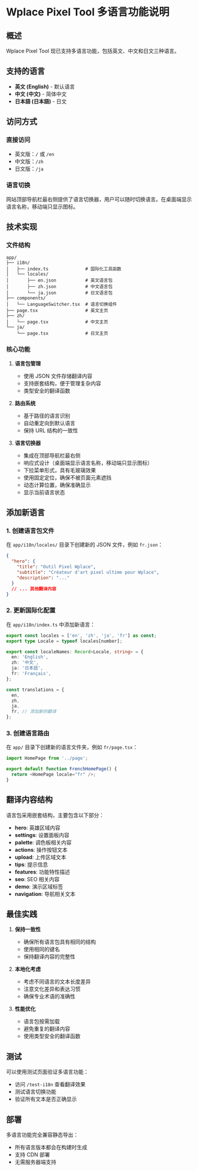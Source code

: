 # Wplace Pixel Tool 多语言功能说明

## 概述

Wplace Pixel Tool 现已支持多语言功能，包括英文、中文和日文三种语言。

## 支持的语言

- **英文 (English)** - 默认语言
- **中文 (中文)** - 简体中文
- **日本語 (日本語)** - 日文

## 访问方式

### 直接访问
- 英文版：`/` 或 `/en`
- 中文版：`/zh`
- 日文版：`/ja`

### 语言切换
网站顶部导航栏最右侧提供了语言切换器，用户可以随时切换语言。在桌面端显示语言名称，移动端只显示图标。

## 技术实现

### 文件结构
```
app/
├── i18n/
│   ├── index.ts              # 国际化工具函数
│   └── locales/
│       ├── en.json           # 英文语言包
│       ├── zh.json           # 中文语言包
│       └── ja.json           # 日文语言包
├── components/
│   └── LanguageSwitcher.tsx  # 语言切换组件
├── page.tsx                  # 英文主页
├── zh/
│   └── page.tsx              # 中文主页
└── ja/
    └── page.tsx              # 日文主页
```

### 核心功能

1. **语言包管理**
   - 使用 JSON 文件存储翻译内容
   - 支持嵌套结构，便于管理复杂内容
   - 类型安全的翻译函数

2. **路由系统**
   - 基于路径的语言识别
   - 自动重定向到默认语言
   - 保持 URL 结构的一致性

3. **语言切换器**
   - 集成在顶部导航栏最右侧
   - 响应式设计（桌面端显示语言名称，移动端只显示图标）
   - 下拉菜单形式，具有毛玻璃效果
   - 使用固定定位，确保不被页面元素遮挡
   - 动态计算位置，确保准确显示
   - 显示当前语言状态

## 添加新语言

### 1. 创建语言包文件
在 `app/i18n/locales/` 目录下创建新的 JSON 文件，例如 `fr.json`：

```json
{
  "hero": {
    "title": "Outil Pixel Wplace",
    "subtitle": "Créateur d'art pixel ultime pour Wplace",
    "description": "..."
  }
  // ... 其他翻译内容
}
```

### 2. 更新国际化配置
在 `app/i18n/index.ts` 中添加新语言：

```typescript
export const locales = ['en', 'zh', 'ja', 'fr'] as const;
export type Locale = typeof locales[number];

export const localeNames: Record<Locale, string> = {
  en: 'English',
  zh: '中文',
  ja: '日本語',
  fr: 'Français',
};

const translations = {
  en,
  zh,
  ja,
  fr, // 添加新的翻译
};
```

### 3. 创建语言路由
在 `app/` 目录下创建新的语言文件夹，例如 `fr/page.tsx`：

```typescript
import HomePage from '../page';

export default function FrenchHomePage() {
  return <HomePage locale="fr" />;
}
```

## 翻译内容结构

语言包采用嵌套结构，主要包含以下部分：

- **hero**: 英雄区域内容
- **settings**: 设置面板内容
- **palette**: 调色板相关内容
- **actions**: 操作按钮文本
- **upload**: 上传区域文本
- **tips**: 提示信息
- **features**: 功能特性描述
- **seo**: SEO 相关内容
- **demo**: 演示区域标签
- **navigation**: 导航相关文本

## 最佳实践

1. **保持一致性**
   - 确保所有语言包具有相同的结构
   - 使用相同的键名
   - 保持翻译内容的完整性

2. **本地化考虑**
   - 考虑不同语言的文本长度差异
   - 注意文化差异和表达习惯
   - 确保专业术语的准确性

3. **性能优化**
   - 语言包按需加载
   - 避免重复的翻译内容
   - 使用类型安全的翻译函数

## 测试

可以使用测试页面验证多语言功能：
- 访问 `/test-i18n` 查看翻译效果
- 测试语言切换功能
- 验证所有文本是否正确显示

## 部署

多语言功能完全兼容静态导出：
- 所有语言版本都会在构建时生成
- 支持 CDN 部署
- 无需服务器端支持 